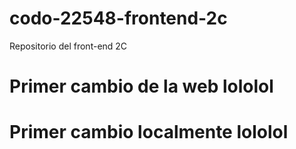 # codo-22548-frontend-2c
Repositorio del front-end 2C
# Primer cambio de la web lololol
# Primer cambio localmente lololol